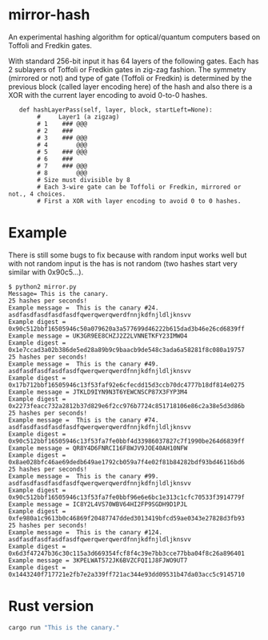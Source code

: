 # mirror-hash
An experimental hashing algorithm for optical/quantum computers based on Toffoli and Fredkin gates.

With standard 256-bit input it has 64 layers of the following gates. Each has 2 sublayers of Toffoli or Fredkin gates in zig-zag fashion. The symmetry (mirrored or not) and type of gate (Toffoli or Fredkin) is determined by the previous block (called layer encoding here) of the hash and also there is a XOR with the current layer encoding to avoid 0-to-0 hashes.

```
   def hashLayerPass(self, layer, block, startLeft=None):
        #     Layer1 (a zigzag)                                                                             
        # 1    ### @@@                                                                                     
        # 2    ###                                                                                         
        # 3    ### @@@                                                                                     
        # 4        @@@                                                                                     
        # 5    ### @@@                                                                                     
        # 6    ###                                                                                         
        # 7    ### @@@                                                                                     
        # 8        @@@                                                                                                                                                                                                                                                          
        # Size must divisible by 8                                                                   
        # Each 3-wire gate can be Toffoli or Fredkin, mirrored or not., 4 choices.                        
        # First a XOR with layer encoding to avoid 0 to 0 hashes.         
```

# Example

There is still some bugs to fix because with random input works well but with not random input is the has is not random (two hashes start very similar with 0x90c5...).

```
$ python2 mirror.py
Message= This is the canary.
25 hashes per seconds!
Example message =  This is the canary #24. asdfasdfasdfasdfasdfqwerqwerqwerdfnnjkdfnjldljknsvv
Example digest =  0x90c512bbf16505946c50a079620a3a577699d46222b615dad3b46e26cd6839ff
Example message = UK3GR9EE8CHZJ2Z2LVNNETKFY23IMWO4
Example digest =  0x1e7ccad3a02b386de5ed28a89b9c9baacb9de548c3ada6a58281f8c080a19757
25 hashes per seconds!
Example message =  This is the canary #49. asdfasdfasdfasdfasdfqwerqwerqwerdfnnjkdfnjldljknsvv
Example digest =  0x17b712bbf16505946c13f53faf92e6cfecdd15d3ccb70dc4777b18df814e0275
Example message = JTKLD9IYN9N3T6YEWCNSCP87X3FYP3M4
Example digest =  0x2273feacc732a2812b37d829e6f2cc976b7724c851718106e86c2a38e5d3d86b
25 hashes per seconds!
Example message =  This is the canary #74. asdfasdfasdfasdfasdfqwerqwerqwerdfnnjkdfnjldljknsvv
Example digest =  0x90c512bbf16505946c13f53fa7fe0bbf4d33986037827c7f1990be264d6839ff
Example message = QR8Y4D6FNRCI16F8WJV9JOE40AH10NFW
Example digest =  0x8ae028bfc46ae69dedb649ae1792cb059a7f4e02f81b84282bdf93bd46116bd6
25 hashes per seconds!
Example message =  This is the canary #99. asdfasdfasdfasdfasdfqwerqwerqwerdfnnjkdfnjldljknsvv
Example digest =  0x90c512bbf16505946c13f53fa7fe0bbf96e6e6bc1e313c1cfc70533f3914779f
Example message = IC8Y2L4VS70WBV64HI2FP9SGDH9D1PJL
Example digest =  0xfe980a1c9613b0c46869f20487747dded3013419bfcd59ae0343e27828d3fb93
25 hashes per seconds!
Example message =  This is the canary #124. asdfasdfasdfasdfasdfqwerqwerqwerdfnnjkdfnjldljknsvv
Example digest =  0x6d3f47247b36c30c115a3d669354fcf8f4c39e7bb3cce77bba04f8c26a896401
Example message = 3KPELWAT572JK6BVZCFQI1J8FJWO9UT7
Example digest =  0x1443240f717721e2fb7e2a339ff721ac344e93dd09531b47da03acc5c9145710
```

# Rust version

```bash
cargo run "This is the canary."
```
